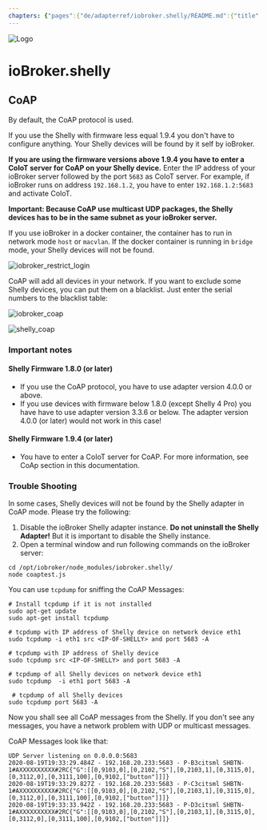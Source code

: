 ```yaml
---
chapters: {"pages":{"de/adapterref/iobroker.shelly/README.md":{"title":{"de":"ioBroker.shelly"},"content":"de/adapterref/iobroker.shelly/README.md"},"de/adapterref/iobroker.shelly/https://raw.githubusercontent.com/iobroker-community-adapters/ioBroker.shelly/master/docs/en/protocol-coap.md":{"title":{"de":"ioBroker.shelly"},"content":"de/adapterref/iobroker.shelly/https://raw.githubusercontent.com/iobroker-community-adapters/ioBroker.shelly/master/docs/en/protocol-coap.md"},"de/adapterref/iobroker.shelly/https://raw.githubusercontent.com/iobroker-community-adapters/ioBroker.shelly/master/docs/en/protocol-mqtt.md":{"title":{"de":"ioBroker.shelly"},"content":"de/adapterref/iobroker.shelly/https://raw.githubusercontent.com/iobroker-community-adapters/ioBroker.shelly/master/docs/en/protocol-mqtt.md"},"de/adapterref/iobroker.shelly/https://raw.githubusercontent.com/iobroker-community-adapters/ioBroker.shelly/master/docs/en/restricted-login.md":{"title":{"de":"ioBroker.shelly"},"content":"de/adapterref/iobroker.shelly/https://raw.githubusercontent.com/iobroker-community-adapters/ioBroker.shelly/master/docs/en/restricted-login.md"},"de/adapterref/iobroker.shelly/state-changes.md":{"title":{"de":"ioBroker.shelly"},"content":"de/adapterref/iobroker.shelly/state-changes.md"}}}
---
```

![Logo](../../admin/shelly.png)

# ioBroker.shelly

## CoAP

By default, the CoAP protocol is used.

If you use the Shelly with firmware less equal 1.9.4 you don't have to configure anything. Your Shelly devices will be found by it self by ioBroker.

**If you are using the firmware versions above 1.9.4 you have to enter a CoIoT server for CoAP on your Shelly device.** Enter the IP address of your ioBroker server followed by the port ```5683``` as CoIoT server. For example, if ioBroker runs on address ```192.168.1.2```, you have to enter ```192.168.1.2:5683``` and activate CoIoT.

**Important: Because CoAP use multicast UDP packages, the Shelly devices has to be in the same subnet as your ioBroker server.**

If you use ioBroker in a docker container, the container has to run in network mode ```host``` or ```macvlan```. If the docker container is running in ```bridge``` mode, your Shelly devices will not be found.

![iobroker_restrict_login](./img/iobroker_general_coap.png)

CoAP will add all devices in your network. If you want to exclude some Shelly devices, you can put them on a blacklist. Just enter the serial numbers to the blacklist table:

![iobroker_coap](./img/iobroker_coap.png)

![shelly_coap](../shelly_coap.png)

### Important notes

#### Shelly Firmware 1.8.0 (or later)

- If you use the CoAP protocol, you have to use adapter version 4.0.0 or above.
- If you use devices with firmware below 1.8.0 (except Shelly 4 Pro) you have have to use adapter version 3.3.6 or below. The adapter version 4.0.0 (or later) would not work in this case!

#### Shelly Firmware 1.9.4 (or later)

- You have to enter a CoIoT server for CoAP. For more information, see CoAp section in this documentation.

### Trouble Shooting

In some cases, Shelly devices will not be found by the Shelly adapter in CoAP mode. Please try the following:

1. Disable the ioBroker Shelly adapter instance. **Do not uninstall the Shelly Adapter!** But it is important to disable the Shelly instance.
2. Open a terminal window and run following commands on the ioBroker server:

```
cd /opt/iobroker/node_modules/iobroker.shelly/
node coaptest.js 
```

You can use ```tcpdump``` for sniffing the CoAP Messages:

```
# Install tcpdump if it is not installed
sudo apt-get update
sudo apt-get install tcpdump

# tcpdump with IP address of Shelly device on network device eth1
sudo tcpdump -i eth1 src <IP-OF-SHELLY> and port 5683 -A   

# tcpdump with IP address of Shelly device 
sudo tcpdump src <IP-OF-SHELLY> and port 5683 -A

# tcpdump of all Shelly devices on network device eth1
sudo tcpdump  -i eth1 port 5683 -A

 # tcpdump of all Shelly devices
sudo tcpdump port 5683 -A
```

Now you shall see all CoAP messages from the Shelly. If you don't see any messages, you have a network problem with UDP or multicast messages.  

CoAP Messages look like that:

``` 
UDP Server listening on 0.0.0.0:5683
2020-08-19T19:33:29.484Z - 192.168.20.233:5683 - P-B3citsml	SHBTN-1#AXXXXXXXXXX#2RC{"G":[[0,9103,0],[0,2102,"S"],[0,2103,1],[0,3115,0],[0,3112,0],[0,3111,100],[0,9102,["button"]]]}
2020-08-19T19:33:29.827Z - 192.168.20.233:5683 - P-C3citsml	SHBTN-1#AXXXXXXXXXX#2RC{"G":[[0,9103,0],[0,2102,"S"],[0,2103,1],[0,3115,0],[0,3112,0],[0,3111,100],[0,9102,["button"]]]}
2020-08-19T19:33:33.942Z - 192.168.20.233:5683 - P-D3citsml	SHBTN-1#AXXXXXXXXXX#2RC{"G":[[0,9103,0],[0,2102,"S"],[0,2103,1],[0,3115,0],[0,3112,0],[0,3111,100],[0,9102,["button"]]]}
```
